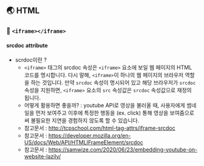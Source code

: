 ## 🌏 HTML

### 📎 `<iframe></iframe>`

#### srcdoc attribute

- scrdoc이란 ?
  - `<iframe>` 태그의 srcdoc 속성은 `<iframe>` 요소에 보일 웹 페이지의 HTML 코드를 명시합니다. 다시 말해, `<iframe>`이 하나의 웹 페이지의 브라우저 역할을 하는 것입니다.
    만약 `srcdoc` 속성이 명시되어 있고 해당 브라우저가 `srcdoc` 속성을 지원하면, `<iframe>` 요소의 `src` 속성값은 `srcdoc` 속성값으로 재정의 됩니다.
  - 어떻게 활용하면 좋을까? : youtube API로 영상을 불러올 때, 사용자에게 썸네일을 먼저 보여주고 이후에 특정한 행동을 (ex. click) 통해 영상을 보여줌으로써 불필요한 지연을 경험하지 않도록 할 수 있습니다.
  - 참고문서 : http://tcpschool.com/html-tag-attrs/iframe-srcdoc
  - 참고문서 : https://developer.mozilla.org/en-US/docs/Web/API/HTMLIFrameElement/srcdoc
  - 참고문서 : https://samwize.com/2020/06/23/embedding-youtube-on-website-lazily/
